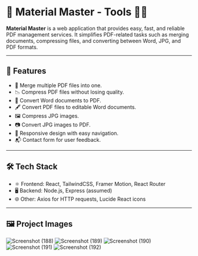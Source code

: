 # 🎉 Material Master - Tools 📄✨

**Material Master** is a web application that provides easy, fast, and reliable PDF management services. It simplifies PDF-related tasks such as merging documents, compressing files, and converting between Word, JPG, and PDF formats.

---
## 🚀 Features

- 🔗 Merge multiple PDF files into one.
- 📉 Compress PDF files without losing quality.
- 📝 Convert Word documents to PDF.
- 🖋️ Convert PDF files to editable Word documents.
- 🖼️ Compress JPG images.
- 📷 Convert JPG images to PDF.
- 📱 Responsive design with easy navigation.
- 📬 Contact form for user feedback.

---
## 🛠️ Tech Stack

- ⚛️ Frontend: React, TailwindCSS, Framer Motion, React Router
- 🖥️ Backend: Node.js, Express (assumed)
- 🌐 Other: Axios for HTTP requests, Lucide React icons
---
## 🖼️ Project Images

![Screenshot (188)](https://github.com/user-attachments/assets/25956fcc-c5fa-42f5-abf6-c898f4d9bf56)
![Screenshot (189)](https://github.com/user-attachments/assets/499bfc4b-2739-4574-80d3-3a6fe1bcf0cb)
![Screenshot (190)](https://github.com/user-attachments/assets/13b2a409-5960-48c8-b62a-edb64d1912fb)
![Screenshot (191)](https://github.com/user-attachments/assets/67f06546-7089-4af6-8130-3fc1a7113587)
![Screenshot (192)](https://github.com/user-attachments/assets/4c61a47d-4add-4e00-98ea-5e1cff8834dc)







